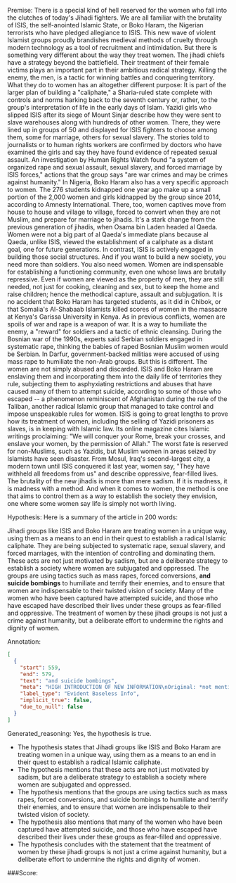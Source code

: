 
Premise:
There is a special kind of hell reserved for the women who fall into the clutches of today's Jihadi fighters. We are all familiar with the brutality of ISIS, the self-anointed Islamic State, or Boko Haram, the Nigerian terrorists who have pledged allegiance to ISIS. This new wave of violent Islamist groups proudly brandishes medieval methods of cruelty through modern technology as a tool of recruitment and intimidation. But there is something very different about the way they treat women. The jihadi chiefs have a strategy beyond the battlefield. Their treatment of their female victims plays an important part in their ambitious radical strategy. Killing the enemy, the men, is a tactic for winning battles and conquering territory. What they do to women has an altogether different purpose: It is part of the larger plan of building a "caliphate," a Sharia-ruled state complete with controls and norms harking back to the seventh century or, rather, to the group's interpretation of life in the early days of Islam. Yazidi girls who slipped ISIS after its siege of Mount Sinjar describe how they were sent to slave warehouses along with hundreds of other women. There, they were lined up in groups of 50 and displayed for ISIS fighters to choose among them, some for marriage, others for sexual slavery. The stories told to journalists or to human rights workers are confirmed by doctors who have examined the girls and say they have found evidence of repeated sexual assault. An investigation by Human Rights Watch found  "a system of organized rape and sexual assault, sexual slavery, and forced marriage by ISIS forces," actions that the group says "are war crimes and may be crimes against humanity." In Nigeria, Boko Haram also has a very specific approach to women. The 276 students kidnapped one year ago make up a small portion of the 2,000 women and girls kidnapped by the group since 2014, according to  Amnesty International. There, too, women captives move from house to house and village to village, forced to convert when they are not Muslim, and prepare for marriage to jihadis. It's a stark change from the previous generation of jihadis, when Osama bin Laden headed al Qaeda. Women were not a big part of al Qaeda's immediate plans because al Qaeda, unlike ISIS, viewed the establishment of a caliphate as a distant goal, one for future generations. In contrast, ISIS is actively engaged in building those social structures. And if you want to build a new society, you need more than soldiers. You also need women. Women are indispensable for establishing a functioning community, even one whose laws are brutally repressive. Even if women are viewed as the property of men, they are still needed, not just for cooking, cleaning and sex, but to keep the home and raise children; hence the methodical capture, assault and subjugation. It is no accident that Boko Haram has targeted students, as it did in Chibok, or that Somalia's Al-Shabaab Islamists killed scores of women in the massacre at Kenya's Garissa University in Kenya. As in previous conflicts, women are spoils of war and rape is a weapon of war. It is a way to humiliate the enemy, a "reward" for soldiers and a tactic of ethnic cleansing. During the Bosnian war of the 1990s, experts said Serbian soldiers engaged in systematic rape, thinking the babies of raped Bosnian Muslim women would be Serbian. In Darfur, government-backed militias were accused of using mass rape to humiliate the non-Arab groups. But this is different. The women are not simply abused and discarded. ISIS and Boko Haram are enslaving them and incorporating them into the daily life of territories they rule, subjecting them to asphyxiating restrictions and abuses that have caused many of them to attempt suicide, according to some of those who escaped -- a phenomenon reminiscent of Afghanistan during the rule of the Taliban, another radical Islamic group that managed to take control and impose unspeakable rules for women. ISIS is going to great lengths to prove how its treatment of women, including the selling of Yazidi prisoners as slaves, is in keeping with Islamic law. Its online magazine cites Islamic writings proclaiming: "We will conquer your Rome, break your crosses, and enslave your women, by the permission of Allah." The worst fate is reserved for non-Muslims, such as Yazidis, but Muslim women in areas seized by Islamists have seen disaster. From Mosul, Iraq's second-largest city, a modern town until ISIS conquered it last year, women say, "They have withheld all freedoms from us" and describe oppressive, fear-filled lives. The brutality of the new jihadis is more than mere sadism. If it is madness, it is madness with a method. And when it comes to women, the method is one that aims to control them as a way to establish the society they envision, one where some women say life is simply not worth living.


Hypothesis:
Here is a summary of the article in 200 words:

Jihadi groups like ISIS and Boko Haram are treating women in a unique way, using them as a means to an end in their quest to establish a radical Islamic caliphate. They are being subjected to systematic rape, sexual slavery, and forced marriages, with the intention of controlling and dominating them. These acts are not just motivated by sadism, but are a deliberate strategy to establish a society where women are subjugated and oppressed. The groups are using tactics such as mass rapes, forced conversions, **and suicide bombings** to humiliate and terrify their enemies, and to ensure that women are indispensable to their twisted vision of society. Many of the women who have been captured have attempted suicide, and those who have escaped have described their lives under these groups as fear-filled and oppressive. The treatment of women by these jihadi groups is not just a crime against humanity, but a deliberate effort to undermine the rights and dignity of women.

Annotation:
```json
[
  {
    "start": 559,
    "end": 579,
    "text": "and suicide bombings",
    "meta": "HIGH INTRODUCTION OF NEW INFORMATION\nOriginal: *not mentioned*\nGenerative: \"and suicide bombing\"",
    "label_type": "Evident Baseless Info",
    "implicit_true": false,
    "due_to_null": false
  }
]
```

Generated_reasoning:
Yes, the hypothesis is true. 
- The hypothesis states that Jihadi groups like ISIS and Boko Haram are treating women in a unique way, using them as a means to an end in their quest to establish a radical Islamic caliphate. 
- The hypothesis mentions that these acts are not just motivated by sadism, but are a deliberate strategy to establish a society where women are subjugated and oppressed. 
- The hypothesis mentions that the groups are using tactics such as mass rapes, forced conversions, and suicide bombings to humiliate and terrify their enemies, and to ensure that women are indispensable to their twisted vision of society. 
- The hypothesis also mentions that many of the women who have been captured have attempted suicide, and those who have escaped have described their lives under these groups as fear-filled and oppressive. 
- The hypothesis concludes with the statement that the treatment of women by these jihadi groups is not just a crime against humanity, but a deliberate effort to undermine the rights and dignity of women.

###Score:
